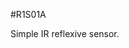<!--- PrjInfo ---> <!--- Please remove this line after manually editing --->
<!--- 00a56be08b96043df9e37d6aff7b6990 --->
<!--- Created:2017-01-02T19:34:51.761732: ---> 
<!--- Author:Mlab: ---> 
<!--- AuthorEmail:email@mlab.cz: ---> 
<!--- Tags:None: ---> 
<!--- Ust:rtDescription.en]
Simple IR reflexive sensor.

[InfoShortDescription.cs]
Jednoduche reflexivni cidlo.

[InfoLongDescription.en]


[InfoLongDescription.cs]
Čidlo obsahuje pouze reflexní optron s odporovým trimrem a slouží k rozlišování tmavého a světlého povrchu. Dá se použít jak pro detekci čáry pro čárového robota tak i pro snímání otáčení pohonných kol.

[End: ---> 
<!--- Name:R1S01A: --->
#R1S01A 
<!--- LongName --->
Simple IR reflexive sensor.
<!--- ELongName ---> 

<!--- Lead --->

<!--- ELead ---> 


​
​
<!--- Description --->
<!--- EDescription --->
<!--- Content --->
<!--- EContent --->
            